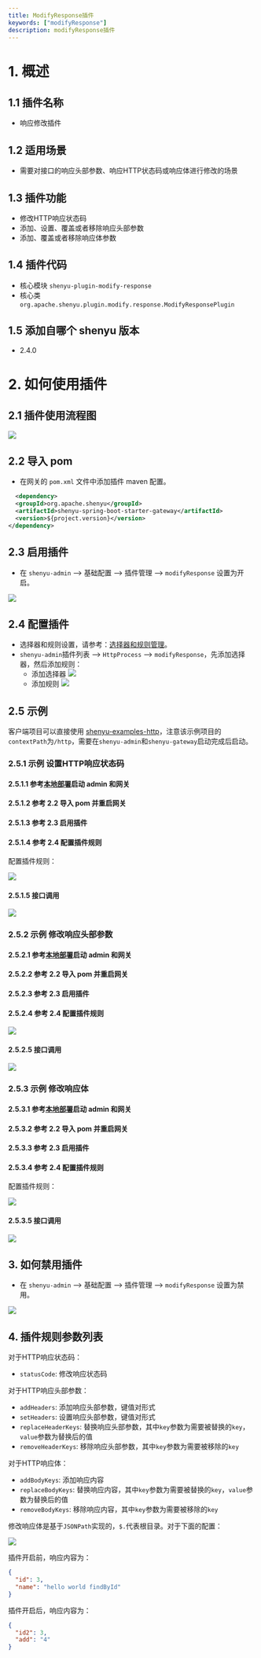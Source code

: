 ```yaml
---
title: ModifyResponse插件
keywords: ["modifyResponse"]
description: modifyResponse插件
---
```


# 1. 概述

## 1.1 插件名称

* 响应修改插件

## 1.2 适用场景

* 需要对接口的响应头部参数、响应HTTP状态码或响应体进行修改的场景

## 1.3 插件功能

* 修改HTTP响应状态码
* 添加、设置、覆盖或者移除响应头部参数
* 添加、覆盖或者移除响应体参数

## 1.4 插件代码

* 核心模块 ```shenyu-plugin-modify-response```
* 核心类 ```org.apache.shenyu.plugin.modify.response.ModifyResponsePlugin```

## 1.5 添加自哪个 shenyu 版本

* 2.4.0

# 2. 如何使用插件

## 2.1 插件使用流程图

![](/img/shenyu/plugin/modify-response/procedure-cn.png)

## 2.2 导入 pom

- 在网关的 `pom.xml` 文件中添加插件 maven 配置。

```xml
  <dependency>
  <groupId>org.apache.shenyu</groupId>
  <artifactId>shenyu-spring-boot-starter-gateway</artifactId>
  <version>${project.version}</version>
</dependency>
```

## 2.3 启用插件

- 在 `shenyu-admin` --> 基础配置 --> 插件管理 --> `modifyResponse` 设置为开启。

![](/img/shenyu/plugin/modify-response/enable-cn.png)

## 2.4 配置插件

* 选择器和规则设置，请参考：[选择器和规则管理](../../user-guide/admin-usage/selector-and-rule)。
* `shenyu-admin`插件列表 --> `HttpProcess` --> `modifyResponse`，先添加选择器，然后添加规则：
  * 添加选择器
    ![](/img/shenyu/plugin/modify-response/plugin-selector-config-cn.png)
  * 添加规则
    ![](/img/shenyu/plugin/modify-response/plugin-rule-config-cn.png)

## 2.5 示例

客户端项目可以直接使用 [shenyu-examples-http](https://github.com/apache/shenyu/tree/master/shenyu-examples/shenyu-examples-http)，注意该示例项目的`contextPath`为`/http`，需要在`shenyu-admin`和`shenyu-gateway`启动完成后启动。

### 2.5.1 示例 设置HTTP响应状态码

#### 2.5.1.1 参考[本地部署](https://shenyu.apache.org/zh/docs/deployment/deployment-local)启动 admin 和网关

#### 2.5.1.2 参考 2.2 导入 pom 并重启网关

#### 2.5.1.3 参考 2.3 启用插件

#### 2.5.1.4 参考 2.4 配置插件规则

配置插件规则：

![](/img/shenyu/plugin/modify-response/status-code-rule-config-cn.png)

#### 2.5.1.5 接口调用

![](/img/shenyu/plugin/modify-response//status-code-invoke-interface.png)

### 2.5.2 示例  修改响应头部参数

#### 2.5.2.1 参考[本地部署](https://shenyu.apache.org/zh/docs/deployment/deployment-local)启动 admin 和网关

#### 2.5.2.2 参考 2.2 导入 pom 并重启网关

#### 2.5.2.3 参考 2.3 启用插件

#### 2.5.2.4 参考 2.4 配置插件规则

![](/img/shenyu/plugin/modify-response/header-rule-config-cn.png)

#### 2.5.2.5 接口调用

![](/img/shenyu/plugin/modify-response/header-invoke-interface.png)

### 2.5.3 示例  修改响应体

#### 2.5.3.1 参考[本地部署](https://shenyu.apache.org/zh/docs/deployment/deployment-local)启动 admin 和网关

#### 2.5.3.2 参考 2.2 导入 pom 并重启网关

#### 2.5.3.3 参考 2.3 启用插件

#### 2.5.3.4 参考 2.4 配置插件规则

配置插件规则：

![](/img/shenyu/plugin/modify-response/body-rule-config-cn.png)

#### 2.5.3.5 接口调用

![](/img/shenyu/plugin/modify-response/body-invoke-interface.png)

## 3. 如何禁用插件

- 在 `shenyu-admin` --> 基础配置 --> 插件管理 --> `modifyResponse` 设置为禁用。

![](/img/shenyu/plugin/modify-response/disable-cn.png)

## 4. 插件规则参数列表

对于HTTP响应状态码：

* `statusCode`: 修改响应状态码

对于HTTP响应头部参数：

* `addHeaders`: 添加响应头部参数，键值对形式
* `setHeaders`: 设置响应头部参数，键值对形式
* `replaceHeaderKeys`: 替换响应头部参数，其中`key`参数为需要被替换的`key`，`value`参数为替换后的值
* `removeHeaderKeys`: 移除响应头部参数，其中`key`参数为需要被移除的`key`

对于HTTP响应体：

* `addBodyKeys`: 添加响应内容
* `replaceBodyKeys`: 替换响应内容，其中`key`参数为需要被替换的`key`，`value`参数为替换后的值
* `removeBodyKeys`: 移除响应内容，其中`key`参数为需要被移除的`key`

修改响应体是基于`JSONPath`实现的，`$.`代表根目录。对于下面的配置：

![](/img/shenyu/plugin/modify-response/body-rule-config-cn.png)

插件开启前，响应内容为：

```json
{
  "id": 3,
  "name": "hello world findById"
}
```

插件开启后，响应内容为：

```json
{
  "id2": 3,
  "add": "4"
}
```
